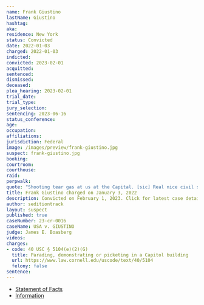 ```yaml
---
name: Frank Giustino
lastName: Giustino
hashtag:
aka:
residence: New York
status: Convicted
date: 2022-01-03
charged: 2022-01-03
indicted:
convicted: 2023-02-01
acquitted:
sentenced:
dismissed:
deceased:
plea_hearing: 2023-02-01
trial_date:
trial_type:
jury_selection:
sentencing: 2023-06-16
status_conference:
age:
occupation:
affiliations:
jurisdiction: Federal
image: /images/preview/frank-giustino.jpg
suspect: frank-giustino.jpg
booking:
courtroom:
courthouse:
raid:
perpwalk:
quote: "Shooting tear gas at us at the Capital. [sic] Real nice civil servants."
title: Frank Giustino charged on January 3, 2022
description: Convicted on February 1, 2023. Click for latest case details.
author: seditiontrack
layout: suspect
published: true
caseNumber: 23-cr-0016
caseName: USA v. GIUSTINO
judge: James E. Boasberg
videos:
charges:
- code: 40 USC § 5104(e)(2)(G)
  title: Parading, demonstrating or picketing in a Capitol building
  url: https://www.law.cornell.edu/uscode/text/40/5104
  felony: false
sentence:
---
```

- [Statement of Facts](https://www.justice.gov/usao-dc/case-multi-defendant/file/1481246/download)
- [Information](https://storage.courtlistener.com/recap/gov.uscourts.dcd.250922/gov.uscourts.dcd.250922.31.0.pdf)
